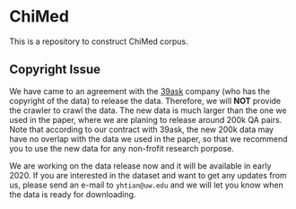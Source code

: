 # ChiMed

This is a repository to construct ChiMed corpus. 

## Copyright Issue

We have came to an agreement with the [39ask](http://ask.39.net/) company (who has the copyright of the data) to release the data. Therefore, we will **NOT** provide the crawler to crawl the data. The new data is much larger than the one we used in the paper, where we are planing to release around 200k QA pairs. Note that according to our contract with 39ask, the new 200k data may have no overlap with the data we used in the paper, so that we recommend you to use the new data for any non-frofit research porpose.

We are working on the data release now and it will be available in early 2020. If you are interested in the dataset and want to get any updates from us, please send an e-mail to ```yhtian@uw.edu``` and we will let you know when the data is ready for downloading.
